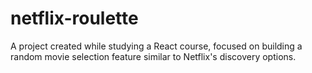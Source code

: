 # netflix-roulette
A project created while studying a React course, focused on building a random movie selection feature similar to Netflix's discovery options.
